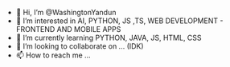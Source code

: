 - 👋 Hi, I’m @WashingtonYandun
- 👀 I’m interested in AI, PYTHON, JS ,TS, WEB DEVELOPMENT - FRONTEND AND MOBILE APPS
- 🌱 I’m currently learning PYTHON, JAVA, JS, HTML, CSS
- 💞️ I’m looking to collaborate on ... (IDK)
- 📫 How to reach me ...

<!---
WashingtonYandun/WashingtonYandun is a ✨ special ✨ repository because its `README.md` (this file) appears on your GitHub profile.
You can click the Preview link to take a look at your changes.
--->
